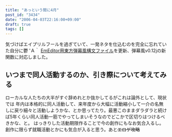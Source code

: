 ```yaml
---
title: "あっという間に4月"
post_id: "3434"
date: "2006-04-03T22:16:00+09:00"
draft: true
tags: []
---
```



気づけばエイプリルフールを過ぎていて、一発ネタを仕込むのを完全に忘れていた自分に鬱 'Ａ｀ [EmEditor用東方弾幕風構文ファイル](/emeditor-danmakufu)を更新、弾幕風v0.12jの新関数に対応しました。
## いつまで同人活動するのか、引き際について考えてみる
ローカルな人たちの大半がすぐ辞めれとか抜かしてるがこれは論外として、現状では 年内は本格的に同人活動して、来年度から大幅に活動縮小して一介の名無しに戻り細々と活動しようかな、とか思ってたり。最悪このままダラダラと続けば5年くらい同人活動一筋でやってしまいそうなのでどこかで区切りはつけるべきかな、と。 はっきりした活動期限作ることで今の創作にもなお気合入るし。創作に限らず就職活動とかにも気合が入ると思う。あと~~エロゲ攻略~~
